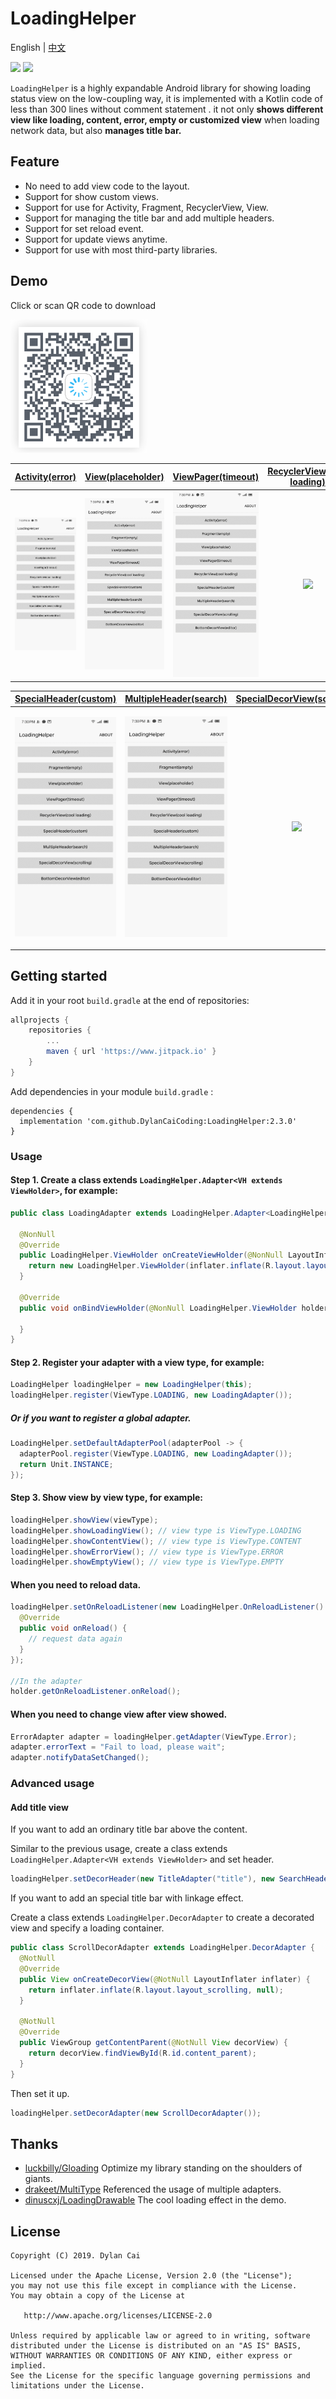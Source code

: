 # LoadingHelper

English | [中文](README_ZH_CN.md)

[![](https://www.jitpack.io/v/DylanCaiCoding/LoadingHelper.svg)](https://www.jitpack.io/#DylanCaiCoding/LoadingHelper) [![](https://img.shields.io/badge/License-Apache--2.0-blue.svg)](https://github.com/DylanCaiCoding/LoadingHelper/blob/master/LICENSE)

`LoadingHelper` is a highly expandable Android library for showing loading status view on the low-coupling way, it is implemented with a Kotlin code of less than 300 lines without comment statement . it not only **shows different view like loading, content, error, empty or customized view** when loading network data, but also **manages title bar.**

## Feature

- No need to add view code to the layout.
- Support for show custom views.
- Support for use for Activity, Fragment, RecyclerView, View.
- Support for managing the title bar and add multiple headers.
- Support for set reload event.
- Support for update views anytime.
- Support for use with most third-party libraries.

## Demo

Click or scan QR code to download

[![QR code](img/app_download_qr_code.png)](https://www.pgyer.com/loadinghelper)

| [Activity(error)](app/src/main/java/com/dylanc/loadinghelper/sample/ui/ActErrorActivity.java) | [View(placeholder)](app/src/main/java/com/dylanc/loadinghelper/sample/ui/ViewPlaceholderActivity.java) | [ViewPager(timeout)](app/src/main/java/com/dylanc/loadinghelper/sample/ui/ViewPagerActivity.java) | [RecyclerView(cool loading)](app/src/main/java/com/dylanc/loadinghelper/sample/ui/RecyclerViewActivity.java) |
| :---: | :----: | :---: | :---: |
| ![](gif/activity_error.gif) | ![](gif/view_placeholder.gif) | ![](gif/viewpager_timeout.gif) | ![](gif/recyclerview_loading.gif) |

| [SpecialHeader(custom)](app/src/main/java/com/dylanc/loadinghelper/sample/ui/CustomHeaderActivity.java) | [MultipleHeader(search)](app/src/main/java/com/dylanc/loadinghelper/sample/ui/MultipleHeaderActivity.java) | [SpecialDecorView(scrolling)](app/src/main/java/com/dylanc/loadinghelper/sample/ui/ScrollingToolbarActivity.java) | [BottomDecorView(editor)](app/src/main/java/com/dylanc/loadinghelper/sample/ui/BottomEditorActivity.java) |
| :---: | :---: | :---: | :---: |
| ![](gif/special_header_custom.gif) | ![](gif/multiple_header_search.gif) | ![](gif/special_decor_scrolling.gif) | ![](gif/bottom_decor_editor.gif) |


## Getting started

Add it in your root `build.gradle` at the end of repositories:
```groovy
allprojects {
    repositories {
        ...
        maven { url 'https://www.jitpack.io' }
    }
}
```

Add dependencies in your module `build.gradle` :

```
dependencies {
  implementation 'com.github.DylanCaiCoding:LoadingHelper:2.3.0'
}
```

### Usage

#### Step 1. Create a class extends `LoadingHelper.Adapter<VH extends ViewHolder>`, for example:

```java
public class LoadingAdapter extends LoadingHelper.Adapter<LoadingHelper.ViewHolder> {

  @NonNull
  @Override
  public LoadingHelper.ViewHolder onCreateViewHolder(@NonNull LayoutInflater inflater, @NonNull ViewGroup parent) {
    return new LoadingHelper.ViewHolder(inflater.inflate(R.layout.layout_loading_view, parent, false));
  }

  @Override
  public void onBindViewHolder(@NonNull LoadingHelper.ViewHolder holder) {

  }
}
```

#### Step 2. Register your adapter with a view type, for example:

```java
LoadingHelper loadingHelper = new LoadingHelper(this);
loadingHelper.register(ViewType.LOADING, new LoadingAdapter());
```

##### Or if you want to register a global adapter.

```java
LoadingHelper.setDefaultAdapterPool(adapterPool -> {
  adapterPool.register(ViewType.LOADING, new LoadingAdapter());
  return Unit.INSTANCE;
});
```

#### Step 3. Show view by view type, for example:

```java
loadingHelper.showView(viewType);
loadingHelper.showLoadingView(); // view type is ViewType.LOADING
loadingHelper.showContentView(); // view type is ViewType.CONTENT
loadingHelper.showErrorView(); // view type is ViewType.ERROR
loadingHelper.showEmptyView(); // view type is ViewType.EMPTY
```

#### When you need to reload data.

```java
loadingHelper.setOnReloadListener(new LoadingHelper.OnReloadListener() {
  @Override
  public void onReload() {
    // request data again
  }
});

//In the adapter
holder.getOnReloadListener.onReload();
```

#### When you need to change view after view showed.

```java
ErrorAdapter adapter = loadingHelper.getAdapter(ViewType.Error);
adapter.errorText = "Fail to load, please wait";
adapter.notifyDataSetChanged();
```

### Advanced usage

#### Add title view

If you want to add an ordinary title bar above the content.

Similar to the previous usage, create a class extends `LoadingHelper.Adapter<VH extends ViewHolder>`  and set header.

```java
loadingHelper.setDecorHeader(new TitleAdapter("title"), new SearchHeaderAdapter(onSearchListener));
```

If you want to add an special title bar with linkage effect.

Create a class extends `LoadingHelper.DecorAdapter` to create a decorated view and specify a loading container.

```java
public class ScrollDecorAdapter extends LoadingHelper.DecorAdapter {
  @NotNull
  @Override
  public View onCreateDecorView(@NotNull LayoutInflater inflater) {
    return inflater.inflate(R.layout.layout_scrolling, null);
  }

  @NotNull
  @Override
  public ViewGroup getContentParent(@NotNull View decorView) {
    return decorView.findViewById(R.id.content_parent);
  }
}
```

Then set it up.

```java
loadingHelper.setDecorAdapter(new ScrollDecorAdapter());
```

## Thanks

- [luckbilly/Gloading](https://github.com/luckybilly/Gloading) Optimize my library standing on the shoulders of giants.
- [drakeet/MultiType](https://github.com/drakeet/MultiType)  Referenced the usage of ​​multiple adapters.
- [dinuscxj/LoadingDrawable](https://github.com/dinuscxj/LoadingDrawable) The cool loading effect in the demo.

## License

```
Copyright (C) 2019. Dylan Cai

Licensed under the Apache License, Version 2.0 (the "License");
you may not use this file except in compliance with the License.
You may obtain a copy of the License at

   http://www.apache.org/licenses/LICENSE-2.0

Unless required by applicable law or agreed to in writing, software
distributed under the License is distributed on an "AS IS" BASIS,
WITHOUT WARRANTIES OR CONDITIONS OF ANY KIND, either express or implied.
See the License for the specific language governing permissions and
limitations under the License.
```
